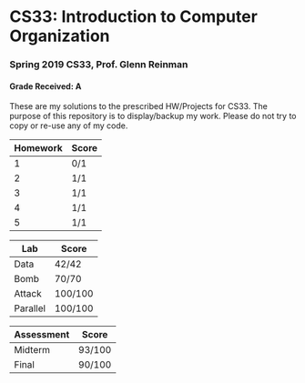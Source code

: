 # CS33: Introduction to Computer Organization
### Spring 2019 CS33, Prof. Glenn Reinman

#### Grade Received: A

These are my solutions to the prescribed HW/Projects for CS33. The purpose of this repository is to display/backup my work. Please do not try to copy or re-use any of my code.

| Homework | Score |
| ------- | ----- |
| 1 | 0/1  |
| 2 | 1/1  |
| 3 | 1/1  |
| 4 | 1/1  |
| 5 | 1/1  |

| Lab | Score |
| ------- | ----- |
| Data | 42/42  |
| Bomb | 70/70  |
| Attack | 100/100  |
| Parallel | 100/100  |

| Assessment | Score |
| ---------- | ----- |
| Midterm | 93/100 |
| Final | 90/100 |
